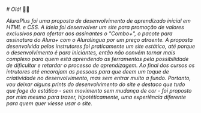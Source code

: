 *# Olá!* 👋🏻

*AluraPlus foi uma proposta de desenvolvimento de aprendizado inicial em HTML e CSS. A ideia foi desenvolver um site para promoção de valores exclusivos para ofertar aos assinantes o "Combo+", o pacote para assinatura do Alura+ com o Aluralíngua por um preço atraente. A proposta desenvolvida pelos instrutores foi praticamente um site estático, até porque o desenvolvimento é para iniciantes, então não convém tornar mais complexo para quem está aprendendo as ferramentas pela possibilidade de dificultar e retardar o processo de aprendizagem. Ao final dos cursos os intrutores até encorajam as pessoas para que deem um toque de criatividade no desenvolvimento, mas sem entrar muito a fundo. Portanto, vou deixar alguns prints do desenvolvimento do site e destaco que tudo que foge do estático - sem movimento sem mudança de cor - foi proposto por mim mesmo para trazer, hipotéticamente, uma experiência diferente para quem quer viesse usar o site.*
<img src="" alt="">
